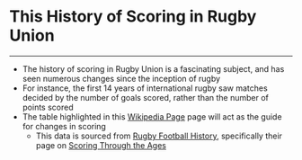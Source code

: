# This History of Scoring in Rugby Union
-----
- The history of scoring in Rugby Union is a fascinating subject, and has seen numerous changes since the inception of rugby
- For instance, the first 14 years of international rugby saw matches decided by the number of goals scored, rather than the number of points scored
- The table highlighted in this [Wikipedia Page](https://en.wikipedia.org/wiki/History_of_rugby_union#Scoring) page will act as the guide for changes in scoring
    - This data is sourced from [Rugby Football History](https://www.rugbyfootballhistory.com/), specifically their page on [Scoring Through the Ages](https://www.rugbyfootballhistory.com/scoring.htm)